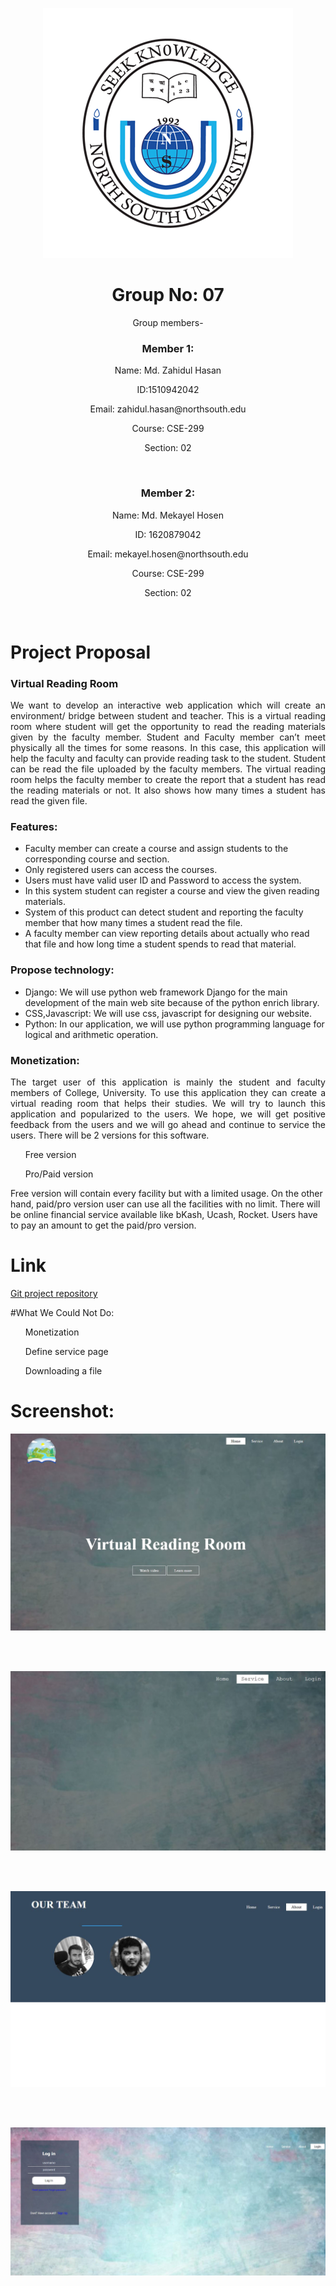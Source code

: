 <p align="center">
<img src="Documentation/NSU-logo.png">
</p>

<h1 align="center">  Group No: 07 </h1>

<p align="center"> Group members- </p>

<h3 align="center"> Member 1: <br> </h3>
<p align="center"> Name: Md. Zahidul Hasan  <br> </p>
<p align="center"> ID:1510942042 <br> </p>
<p align="center"> Email: zahidul.hasan@northsouth.edu <br> </p>
<p align="center"> Course: CSE-299 <br> </p>
<p align="center"> Section: 02 <br> </p>
<br>
<h3 align="center"> Member 2: <br> </h3>
<p align="center"> Name: Md. Mekayel Hosen  <br> </p>
<p align="center"> ID: 1620879042 <br> </p>
<p align="center"> Email: mekayel.hosen@northsouth.edu <br> </p>
<p align="center"> Course: CSE-299 <br> </p>
<p align="center"> Section: 02 <br> </p>
<br>

# Project Proposal

### Virtual Reading Room

<p align="justify">We want to develop an interactive web application which will create an environment/ bridge between student and teacher. This is a virtual reading room where student will get the opportunity to read the reading materials   given by the faculty member. 
Student and Faculty member can’t meet physically all the times for some reasons. In this case, this application will help the faculty and faculty can provide reading task to the student. Student can be read the file uploaded by the faculty members. The virtual reading room helps the faculty member to create the report that a student has read the reading materials or not. It also shows how many times a student has read the given file.</p>

### Features:
* Faculty member can create a course and assign students to the corresponding course and section.
* Only registered users can access the courses.
* Users must have valid user ID and Password to access the system.
* In this system student can register a course and view the given reading materials.
* System of this product can detect student and reporting the faculty member that how many times a student read the file.
* A faculty member can view reporting details about actually who read that file and how long time a student spends to read that material.

### Propose technology:
* Django: We will use python web framework Django for the main development of the main web site because of the python enrich library.
* CSS,Javascript: We will use css, javascript for designing our website.
* Python: In our application, we will use python programming language for logical and arithmetic operation.



### Monetization:
<p align="justify">The target user of this application is mainly the student and faculty members of College, University. To use this application they can create a virtual reading room that helps their studies. We will try to launch this application and popularized to the users. We hope, we will get positive feedback from the users and we will go ahead and continue to service the users. There will be 2 versions for this software. <br>
<ul> Free version </ul>
<ul>	Pro/Paid version </ul>
Free version will contain every facility but with a limited usage. On the other hand, paid/pro version user can use all the facilities with no limit. There will be online financial service available like bKash, Ucash, Rocket. Users have to pay an amount to get the paid/pro version.
</p>

# Link
[Git project repository](https://github.com/th1rd/SU19CSE299S02G07NSU)

#What We Could Not Do:
<p align="justify"> 
<ul> Monetization </ul>
<ul> Define service page </ul>
<ul> Downloading a file </ul>
</p>

# Screenshot:

<p align="center">
<img src="ProjectCode/HTML Form/img/Screenshot/home.JPG">
</p> <br> <br>
<p align="center">
<img src="ProjectCode/HTML Form/img/Screenshot/service.JPG">
</p> <br> <br>
<p align="center">
<img src="ProjectCode/HTML Form/img/Screenshot/about.JPG">
</p> <br> <br>
<p align="center">
<img src="ProjectCode/HTML Form/img/Screenshot/login.JPG">
</p> <br> <br>


